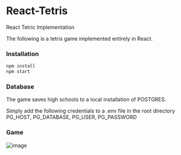 # React-Tetris
React Tetric Implementation 

The following is a tetris game implemented entirely in React.

### Installation

```bash
npm install
npm start
```

### Database

The game saves high schools to a local installation of POSTGRES.

Simply add the following credentials to a .env file in the root directory
PG_HOST, PG_DATABASE, PG_USER, PG_PASSWORD

### Game

![image](https://user-images.githubusercontent.com/4070885/153076345-df7c393e-1028-43c3-aac9-ac496668f07d.png)
